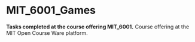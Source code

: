# MIT_6001_Games

**Tasks completed at the course offering MIT_6001.** Course offering at the MIT Open Course Ware platform.
